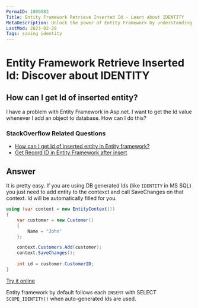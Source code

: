 ```yaml
---
PermaID: 1000083
Title: Entity Framework Retrieve Inserted Id - Learn about IDENTITY
MetaDescription: Unlock the power of Entity Framework by understanding how to retrieve the inserted id after you insert an entity. Learn how an identity column works.
LastMod: 2023-02-28
Tags: saving identity
---
```


# Entity Framework Retrieve Inserted Id: Discover about IDENTITY

## How can I get Id of inserted entity? 

I have a problem with Entity Framework in Asp.net. I want to get the Id value whenever I add an object to database. How can I do this?

### StackOverflow Related Questions

 - [How can I get Id of inserted entity in Entity framework?](https://stackoverflow.com/questions/5212751/how-can-i-get-id-of-inserted-entity-in-entity-framework)
 - [Get Record ID in Entity Framework after insert](https://stackoverflow.com/questions/16954767/get-record-id-in-entity-framework-after-insert)

## Answer

It is pretty easy. If you are using DB generated Ids (like `IDENTITY` in MS SQL) you just need to add entity to the contexct and call SaveChanges on that context. Id will be automatically filled for you.


```csharp
using (var context = new EntityContext())
{
	var customer = new Customer()
	{
		Name = "John"
	};

	context.Customers.Add(customer);
	context.SaveChanges();
		
	int id = customer.CustomerID;
}
```
[Try it online](https://dotnetfiddle.net/YsMZR6)

Entity framework by default follows each `INSERT` with SELECT `SCOPE_IDENTITY()` when auto-generated Ids are used.